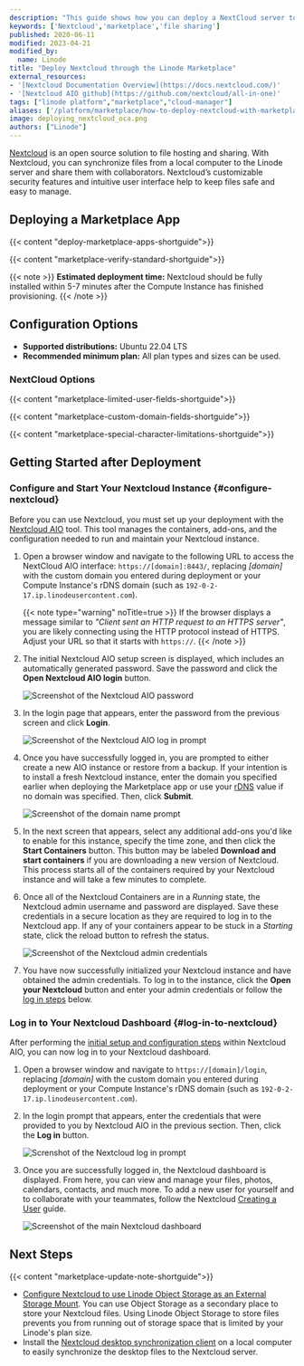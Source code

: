```yaml
---
description: "This guide shows how you can deploy a NextCloud server to store important documents, images, and more in one location by using the NextCloud Marketplace App."
keywords: ['Nextcloud','marketplace','file sharing']
published: 2020-06-11
modified: 2023-04-21
modified_by:
  name: Linode
title: "Deploy Nextcloud through the Linode Marketplace"
external_resources:
- '[Nextcloud Documentation Overview](https://docs.nextcloud.com/)'
- '[Nextcloud AIO github](https://github.com/nextcloud/all-in-one)'
tags: ["linode platform","marketplace","cloud-manager"]
aliases: ['/platform/marketplace/how-to-deploy-nextcloud-with-marketplace-apps/', '/platform/one-click/how-to-deploy-nextcloud-with-one-click-apps/','/guides/how-to-deploy-nextcloud-with-one-click-apps/','/guides/how-to-deploy-nextcloud-with-marketplace-apps/','/guides/nextcloud-marketplace-app/']
image: deploying_nextcloud_oca.png
authors: ["Linode"]
---
```


[Nextcloud](https://nextcloud.com/) is an open source solution to file hosting and sharing. With Nextcloud, you can synchronize files from a local computer to the Linode server and share them with collaborators. Nextcloud’s customizable security features and intuitive user interface help to keep files safe and easy to manage.

## Deploying a Marketplace App

{{< content "deploy-marketplace-apps-shortguide">}}

{{< content "marketplace-verify-standard-shortguide">}}

{{< note >}}
**Estimated deployment time:** Nextcloud should be fully installed within 5-7 minutes after the Compute Instance has finished provisioning.
{{< /note >}}

## Configuration Options

- **Supported distributions:** Ubuntu 22.04 LTS
- **Recommended minimum plan:** All plan types and sizes can be used.

### NextCloud Options

{{< content "marketplace-limited-user-fields-shortguide">}}

{{< content "marketplace-custom-domain-fields-shortguide">}}

{{< content "marketplace-special-character-limitations-shortguide">}}

## Getting Started after Deployment

### Configure and Start Your Nextcloud Instance {#configure-nextcloud}

Before you can use Nextcloud, you must set up your deployment with the [Nextcloud AIO](https://github.com/nextcloud/all-in-one) tool. This tool manages the containers, add-ons, and the configuration needed to run and maintain your Nextcloud instance.

1. Open a browser window and navigate to the following URL to access the NextCloud AIO interface: `https://[domain]:8443/`, replacing *[domain]* with the custom domain you entered during deployment or your Compute Instance's rDNS domain (such as `192-0-2-17.ip.linodeusercontent.com`).

    {{< note type="warning" noTitle=true >}}
    If the browser displays a message similar to *"Client sent an HTTP request to an HTTPS server"*, you are likely connecting using the HTTP protocol instead of HTTPS. Adjust your URL so that it starts with `https://`.
    {{< /note >}}

1. The initial Nextcloud AIO setup screen is displayed, which includes an automatically generated password. Save the password and click the **Open Nextcloud AIO login** button.

    ![Screenshot of the Nextcloud AIO password](nextcloud-aio-setup.png)

1. In the login page that appears, enter the password from the previous screen and click **Login**.

    ![Screenshot of the Nextcloud AIO log in prompt](nextcloud-aio-login.png)

1. Once you have successfully logged in, you are prompted to either create a new AIO instance or restore from a backup. If your intention is to install a fresh Nextcloud instance, enter the domain you specified earlier when deploying the Marketplace app or use your [rDNS](/docs/products/compute/compute-instances/guides/manage-ip-addresses/#viewing-ip-addresses) value if no domain was specified. Then, click **Submit**.

    ![Screenshot of the domain name prompt](nextcloud-aio-new.png)

1. In the next screen that appears, select any additional add-ons you'd like to enable for this instance, specify the time zone, and then click the **Start Containers** button. This button may be labeled **Download and start containers** if you are downloading a new version of Nextcloud. This process starts all of the containers required by your Nextcloud instance and will take a few minutes to complete.

1. Once all of the Nextcloud Containers are in a *Running* state, the Nextcloud admin username and password are displayed. Save these credentials in a secure location as they are required to log in to the Nextcloud app. If any of your containers appear to be stuck in a *Starting* state, click the reload button to refresh the status.

    ![Screenshot of the Nextcloud admin credentials](nextcloud-containers-running.png)

1. You have now successfully initialized your Nextcloud instance and have obtained the admin credentials. To log in to the instance, click the **Open your Nextcloud** button and enter your admin credentials or follow the [log in steps](#log-in-to-nextcloud) below.

### Log in to Your Nextcloud Dashboard {#log-in-to-nextcloud}

After performing the [initial setup and configuration steps](#configure-nextcloud) within Nextcloud AIO, you can now log in to your Nextcloud dashboard.

1. Open a browser window and navigate to `https://[domain]/login`, replacing *[domain]* with the custom domain you entered during deployment or your Compute Instance's rDNS domain (such as `192-0-2-17.ip.linodeusercontent.com`).

1. In the login prompt that appears, enter the credentials that were provided to you by Nextcloud AIO in the previous section. Then, click the **Log in** button.

    ![Screnshot of the Nextcloud log in prompt](nextcloud-login.png)

1. Once you are successfully logged in, the Nextcloud dashboard is displayed. From here, you can view and manage your files, photos, calendars, contacts, and much more. To add a new user for yourself and to collaborate with your teammates, follow the Nextcloud [Creating a User](https://docs.nextcloud.com/server/latest/admin_manual/configuration_user/user_configuration.html#creating-a-new-user) guide.

    ![Screenshot of the main Nextcloud dashboard](nextcloud-dashboard.png)

## Next Steps

{{< content "marketplace-update-note-shortguide">}}

- [Configure Nextcloud to use Linode Object Storage as an External Storage Mount](/docs/guides/how-to-configure-nextcloud-to-use-linode-object-storage-as-an-external-storage-mount/).  You can use Object Storage as a secondary place to store your Nextcloud files. Using Linode Object Storage to store files prevents you from running out of storage space that is limited by your Linode's plan size.
- Install the [Nextcloud desktop synchronization client](https://docs.nextcloud.com/desktop/2.3/installing.html) on a local computer to easily synchronize the desktop files to the Nextcloud server.